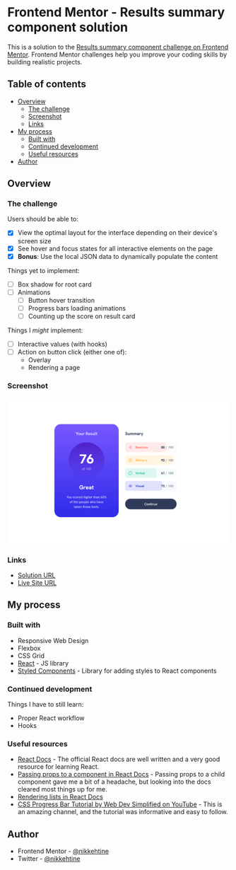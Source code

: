 # Frontend Mentor - Results summary component solution

This is a solution to the [Results summary component challenge on Frontend Mentor](https://www.frontendmentor.io/challenges/results-summary-component-CE_K6s0maV). Frontend Mentor challenges help you improve your coding skills by building realistic projects.

## Table of contents

-   [Overview](#overview)
    -   [The challenge](#the-challenge)
    -   [Screenshot](#screenshot)
    -   [Links](#links)
-   [My process](#my-process)
    -   [Built with](#built-with)
    -   [Continued development](#continued-development)
    -   [Useful resources](#useful-resources)
-   [Author](#author)

## Overview

### The challenge

Users should be able to:

-   [x] View the optimal layout for the interface depending on their device's screen size
-   [x] See hover and focus states for all interactive elements on the page
-   [x] **Bonus**: Use the local JSON data to dynamically populate the content

Things yet to implement:

-   [ ] Box shadow for root card
-   [ ] Animations
    -   [ ] Button hover transition
    -   [ ] Progress bars loading animations
    -   [ ] Counting up the score on result card

Things I _might_ implement:

-   [ ] Interactive values (with hooks)
-   [ ] Action on button click (either one of):
    -   Overlay
    -   Rendering a page

### Screenshot

![Screenshot of the completed page](./screenshot.png)

### Links

-   [Solution URL](https://www.frontendmentor.io/solutions/results-summary-component-with-progress-bars-and-automatic-values-YLcY0oQhEw)
-   [Live Site URL](https://nikkehtine-fm.github.io/results-summary-component/)

## My process

### Built with

-   Responsive Web Design
-   Flexbox
-   CSS Grid
-   [React](https://react.dev/) - JS library
-   [Styled Components](https://styled-components.com/) - Library for adding styles to React components

### Continued development

Things I have to still learn:

-   Proper React workflow
-   Hooks

### Useful resources

-   [React Docs](https://react.dev/learn/passing-props-to-a-component) - The official React docs are well written and a very good resource for learning React.
-   [Passing props to a component in React Docs](https://react.dev/learn/passing-props-to-a-component) - Passing props to a child component gave me a bit of a headache, but looking into the docs cleared most things up for me.
-   [Rendering lists in React Docs](https://react.dev/learn/rendering-lists)
-   [CSS Progress Bar Tutorial by Web Dev Simplified on YouTube](https://www.youtube.com/watch?v=basf1lH1H-E) - This is an amazing channel, and the tutorial was informative and easy to follow.

## Author

-   Frontend Mentor - [@nikkehtine](https://www.frontendmentor.io/profile/nikkehtine)
-   Twitter - [@nikkehtine](https://twitter.com/nikkehtine)
